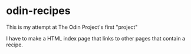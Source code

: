 # odin-recipes
This is my attempt at The Odin Project's first "project"

I have to make a HTML index page that links to other pages that contain a recipe.
